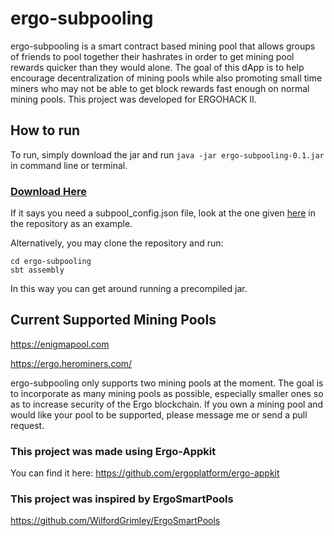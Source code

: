 # ergo-subpooling
ergo-subpooling is a smart contract based mining pool that allows groups of friends to pool together their hashrates in order to get mining pool rewards quicker than they would alone. The goal of this dApp is to help encourage decentralization of mining pools while also promoting small time miners who may not be able to get block rewards fast enough on normal mining pools. This project was developed for ERGOHACK II.

## How to run
To run, simply download the jar and run 
```java -jar ergo-subpooling-0.1.jar``` 
in command line or terminal.
### [Download Here](https://github.com/K-Singh/ergo-subpooling/raw/master/ergo-subpooling-0.2.jar)
If it says you need a subpool_config.json file, look at the one given [here](https://github.com/K-Singh/ergo-subpooling/blob/309a5e7d957a5455a8856d4ef251ab80c757b1d9/subpool_config.json) in the repository as an example.

Alternatively, you may clone the repository and run: 
```
cd ergo-subpooling
sbt assembly
```
In this way you can get around running a precompiled jar.


## Current Supported Mining Pools
https://enigmapool.com

https://ergo.herominers.com/

ergo-subpooling only supports two mining pools at the moment. The goal is to incorporate as many mining pools as possible, especially smaller ones so as to increase security
of the Ergo blockchain. If you own a mining pool and would like your pool to be supported, please message me or send a pull request.

### This project was made using Ergo-Appkit
You can find it here: https://github.com/ergoplatform/ergo-appkit

### This project was inspired by ErgoSmartPools
https://github.com/WilfordGrimley/ErgoSmartPools
